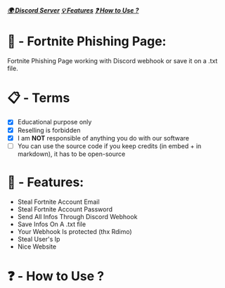 ##### [🌍 Discord Server](https://discord.gg/rNbcUvV7) [💡 Features](https://github.com/Ib69/fortnite-phishing/blob/main/README.md#---features) [❓ How to Use ?](https://github.com/Ib69/fortnite-phishing/blob/main/README.md#---how-to-use-) 

# 🎣 - Fortnite Phishing Page:
Fortnite Phishing Page working with Discord webhook or save it on a .txt file.

# 📋 - Terms
- [x] Educational purpose only
- [x] Reselling is forbidden
- [x] I am **NOT** responsible of anything you do with our software
- [ ] You can use the source code if you keep credits (in embed + in markdown), it has to be open-source

# 📜 - Features:

- Steal Fortnite Account Email
- Steal Fortnite Account Password
- Send All Infos Through Discord Webhook
- Save Infos On A .txt file
- Your Webhook Is protected (thx Rdimo)
- Steal User's Ip
- Nice Website

# ❓ - How to Use ?

